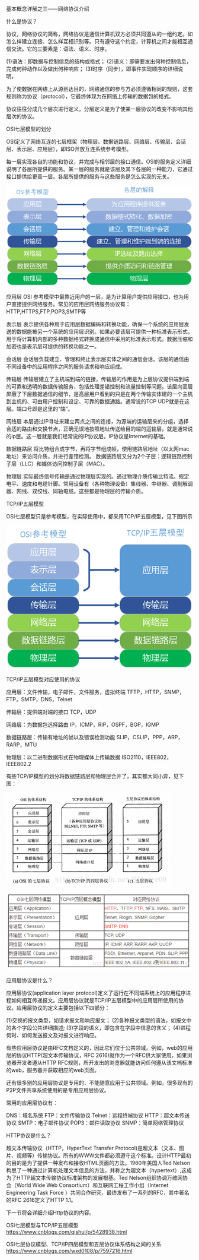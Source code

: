 基本概念详解之三——网络协议介绍


什么是协议？

协议，网络协议的简称，网络协议是通信计算机双方必须共同遵从的一组约定。如怎么样建立连接、怎么样互相识别等。只有遵守这个约定，计算机之间才能相互通信交流。它的三要素是：语法、语义、时序。

(1)语法：即数据与控制信息的结构或格式；
(2)语义：即需要发出何种控制信息，完成何种动作以及做出何种响应；
(3)时序（同步），即事件实现顺序的详细说明。

为了使数据在网络上从源到达目的，网络通信的参与方必须遵循相同的规则，这套规则称为协议（protocol），它最终体现为在网络上传输的数据包的格式。

协议往往分成几个层次进行定义，分层定义是为了使某一层协议的改变不影响其他层次的协议。


OSI七层模型的划分

OSI定义了网络互连的七层框架（物理层、数据链路层、网络层、传输层、会话层、表示层、应用层），即ISO开放互连系统参考模型。

每一层实现各自的功能和协议，并完成与相邻层的接口通信。OSI的服务定义详细说明了各层所提供的服务。某一层的服务就是该层及其下各层的一种能力，它通过接口提供给更高一层。各层所提供的服务与这些服务是怎么实现的无关。

![OSI七层参考模型](./imgs/2018_05_26_x_002.png)

应用层
OSI 参考模型中最靠近用户的一层，是为计算用户提供应用接口，也为用户直接提供网络服务。常见的应用层网络服务协议有：HTTP,HTTPS,FTP,POP3,SMTP等

表示层
表示提供各种用于应用层数据编码和转换功能，确保一个系统的应用层发送的数据能被另一个系统的应用层识别。如果必要该层可提供一种标准表示形式，用于将计算机内部的多种数据格式转换成通信中采用的标准表示形式。数据压缩和加密也是表示层可提供的转换功能之一。

会话层
会话层负载建立、管理和终止表示层实体之间的通信会话。该层的通信由不同设备中的应用程序之间的服务请求和响应组成。

传输层
传输层建立了主机端到端的链接，传输层的作用是为上层协议提供端到端的可靠和透明的数据传输服务，包括处理差错控制和流量控制等问题。该层向高层屏蔽了下层数据通信的细节，是高层用户看到的只是在两个传输实体建的一个主机到主机的、可由用户控制和设定、可靠的数据通路。通常说的TCP UDP就是在这层。端口号即是这里的“端”。

网络层
本层通过IP寻址来建立两点之间的连接，为源端的运输层来的分组，选择合适的路由和交换节点，正确无误地按照地址传送给目的端的运输层。就是通常说的ip层。这一层就是我们经常说的IP协议层。IP协议是Internet的基础。

数据链路层
将比特组合成字节，再将字节组成帧，使用链路层地址（以太网mac地址）来访问介质，并进行差错检测。
数据链路层又分为2个子层：逻辑链路控制子层（LLC）和媒体访问控制子层（MAC）。

物理层
实际最终信号传输是通过物理层实现的。通过物理介质传输比特流。规定电平、速度和电缆针脚。常用设备有（各种物理设备）集线器、中继器、调制解调器、网线、双绞线、同轴电缆。这些都是物理层的传输介质。


TCP/IP五层模型

OSI七层模型只是参考模型，在实际使用中，都采用TCP/IP五层模型，见下图所示

![TCP/IP五层模型](./imgs/2018_05_26_x_001.png)


TCP/IP五层模型对应使用的协议

应用层：文件传输，电子邮件，文件服务，虚拟终端 TFTP，HTTP，SNMP，FTP，SMTP，DNS，Telnet 

传输层：提供端对端的接口 TCP，UDP

网络层：为数据包选择路由 IP，ICMP，RIP，OSPF，BGP，IGMP

数据链路层：传输有地址的帧以及错误检测功能 SLIP，CSLIP，PPP，ARP，RARP，MTU

物理层：以二进制数据形式在物理媒体上传输数据 ISO2110，IEEE802，IEEE802.2


有些TCP/IP模型的划分将数据链路层和物理层合并了，其实都大同小异，见下图：

![TCP/IP五层模型](./imgs/2018_05_26_x_003.png)

![对应的网络协议](./imgs/2018_05_26_x_004.png)


应用层协议是什么？

应用层协议(application layer protocol)定义了运行在不同端系统上的应用程序进程如何相互传递报文。应用层协议就是TCP/IP五层模型中的应用层所使用的协议。应用层协议的定义主要包括以下四部分：

(1)交换的报文类型，如请求报文和响应报文；
(2)各种报文类型的语法，如报文中的各个字段公共详细描述;
(3)字段的语义，即包含在字段中信息的含义；
(4)进程何时、如何发送报文及对报文进行响应。

有些应用层协议是由RFC文档定义的，因此它们位于公共领域。例如，web的应用层的协议HTTP(超文本传输协议，RFC 2616)就作为一个RFC供大家使用。如果浏览器开发者遵从HTTP RFC规则，所开发出的浏览器就能访问任何遵从该文档标准的web，服务器并获取相应的web页面。

还有很多别的应用层协议是专用的．不能随意应用于公共领域。例如，很多现有的P2P文件共享系统使用的是专用应用层协议。

常用的应用层协议有： 

DNS：域名系统
FTP：文件传输协议
Telnet：远程终端协议
HTTP：超文本传送协议
SMTP：电子邮件协议
POP3：邮件读取协议
SNMP：简单网络管理协议


HTTP协议是什么？

超文本传输协议（HTTP，HyperText Transfer Protocol)是超文本（文本、图片、视频等）传输协议。所有的WWW文件都必须遵守这个标准。设计HTTP最初的目的是为了提供一种发布和接收HTML页面的方法。1960年美国人Ted Nelson构思了一种通过计算机处理文本信息的方法，并称之为超文本（hypertext）,这成为了HTTP超文本传输协议标准架构的发展根基。Ted Nelson组织协调万维网协会（World Wide Web Consortium）和互联网工程工作小组（Internet Engineering Task Force ）共同合作研究，最终发布了一系列的RFC，其中著名的RFC 2616定义了HTTP 1.1。

下一节将会详细介绍Http协议的内容。





OSI七层模型与TCP/IP五层模型  https://www.cnblogs.com/qishui/p/5428938.html


OSI七层协议模型、TCP/IP四层模型和五层协议体系结构之间的关系   https://www.cnblogs.com/wxd0108/p/7597216.html